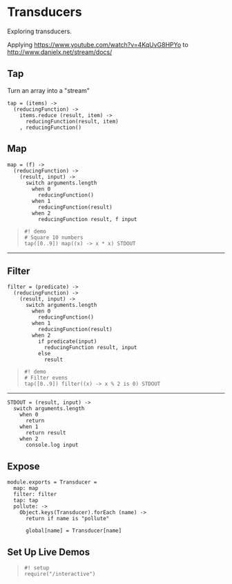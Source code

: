 Transducers
===========

Exploring transducers.

Applying https://www.youtube.com/watch?v=4KqUvG8HPYo to http://www.danielx.net/stream/docs/

Tap
---

Turn an array into a "stream"

    tap = (items) ->
      (reducingFunction) ->
        items.reduce (result, item) ->
          reducingFunction(result, item)
        , reducingFunction()

Map
---

    map = (f) ->
      (reducingFunction) ->
        (result, input) ->
          switch arguments.length
            when 0
              reducingFunction()
            when 1
              reducingFunction(result)
            when 2
              reducingFunction result, f input

>     #! demo
>     # Square 10 numbers
>     tap([0..9]) map((x) -> x * x) STDOUT

---

Filter
------

    filter = (predicate) ->
      (reducingFunction) ->
        (result, input) ->
          switch arguments.length
            when 0
              reducingFunction()
            when 1
              reducingFunction(result)
            when 2
              if predicate(input)
                reducingFunction result, input
              else
                result

>     #! demo
>     # Filter evens
>     tap([0..9]) filter((x) -> x % 2 is 0) STDOUT

---

    STDOUT = (result, input) ->
      switch arguments.length
        when 0
          return
        when 1
          return result
        when 2
          console.log input


Expose
------

    module.exports = Transducer =
      map: map
      filter: filter
      tap: tap
      pollute: ->
        Object.keys(Transducer).forEach (name) ->
          return if name is "pollute"

          global[name] = Transducer[name]


Set Up Live Demos
-------------

>     #! setup
>     require("/interactive")
